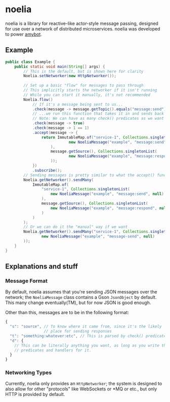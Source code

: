 # noelia

noelia is a library for reactive-like actor-style message passing, designed for use over a network of distributed microservices. noelia was developed to power [amybot](https://amy.chat/).

## Example

```Java
public class Example {
    public static void main(String[] args) {
        // This is the default, but is shown here for clarity
        Noelia.setNetworker(new HttpNetworker());
        
        // Set up a basic "flow" for messages to pass through
        // This implicitly starts the networker if it isn't running
        // While you can start it manually, it's not recommended
        Noelia.flow()
            // If it's a message being sent to us...
            .check(message -> message.getTopic().equals("message:send"))
            // ...we run this function that takes it in and sends back some output
            // Note: We can have as many check() predicates as we want
            .check(message -> true)
            .check(message -> 1 == 1)
            .accept(message -> {
                return ImmutableMap.of("service-1", Collections.singletonList(
                            new NoeliaMessage("example", "message:send", null)
                    ),
                    message.getSource(), Collections.singletonList(
                            new NoeliaMessage("example", "message:respond", null)
                    ));
            })
            .subscribe();
        // Sending messages is pretty similar to what the accept() function returns
        Noelia.getNetworker().sendMany(
            ImmutableMap.of(
                "service-1", Collections.singletonList(
                    new NoeliaMessage("example", "message:send", null)
                ),
                message.getSource(), Collections.singletonList(
                    new NoeliaMessage("example", "message:respond", null)
                )
            )
        );
        // Or we can do it the "manual" way if we want
        Noelia.getNetworker().sendMany("service-1", Collections.singletonList(
                new NoeliaMessage("example", "message-send", null)
        ));
    }
}
```

## Explanations and stuff

### Message Format

By default, noelia assumes that you're sending JSON messages over the network; the `NoeliaMessage` class contains a Gson `JsonObject` by default. This many change eventually(TM), but for now JSON is good enough. 

Other than this, messages are to be in the following format:
```Javascript
{
  "s": "source", // To know where it came from, since it's the likely 
                 // place for sending responses
  "t": "something:whatever:etc", // This is parsed by check() predicates
  "d": {
    // This can be literally anything you want, as long as you write the
    // predicates and handlers for it.  
  }
}
``` 

### Networking Types

Currently, noelia only provides an `HttpNetworker`; the system is designed to also allow for other "protocols" like WebSockets or \*MQ or etc., but only HTTP is provided by default. 